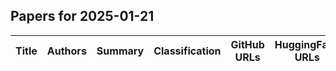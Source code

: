 

## Papers for 2025-01-21

| Title | Authors | Summary | Classification | GitHub URLs | HuggingFace URLs |
|-------|---------|---------|----------------|-------------|-----------------|
